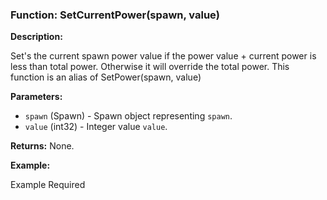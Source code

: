 ### Function: SetCurrentPower(spawn, value)

**Description:**

Set's the current spawn power value if the power value + current power is less than total power.  Otherwise it will override the total power.  This function is an alias of SetPower(spawn, value)

**Parameters:**
- `spawn` (Spawn) - Spawn object representing `spawn`.
- `value` (int32) - Integer value `value`.

**Returns:** None.

**Example:**

Example Required
